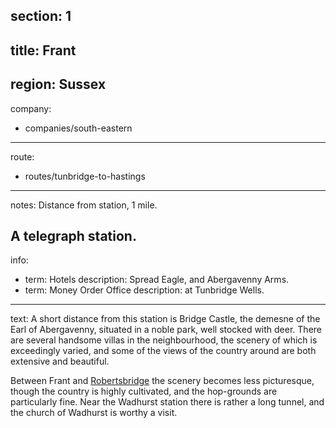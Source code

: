 section: 1
----
title: Frant
----
region: Sussex
----
company:
- companies/south-eastern
----
route:
- routes/tunbridge-to-hastings
----
notes: Distance from station, 1 mile.

A telegraph station.
----
info:
- term: Hotels
  description: Spread Eagle, and Abergavenny Arms.
- term: Money Order Office
  description: at Tunbridge Wells.
----
text: A short distance from this station is Bridge Castle, the demesne of the Earl of Abergavenny, situated in a noble park, well stocked with deer. There are several handsome villas in the neighbourhood, the scenery of which is exceedingly varied, and some of the views of the country around are both extensive and beautiful.

Between Frant and [Robertsbridge](/stations/robertsbridge) the scenery becomes less picturesque, though the country is highly cultivated, and the hop-grounds are particularly fine. Near the Wadhurst station there is rather a long tunnel, and the church of Wadhurst is worthy a visit.

